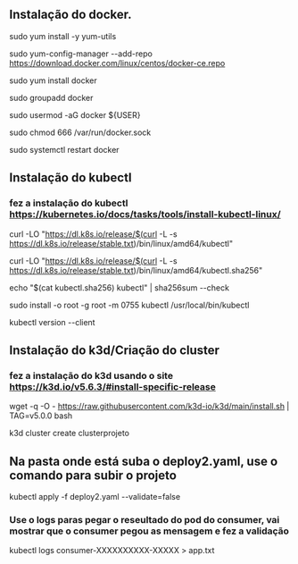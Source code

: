 ## Instalação do docker.
sudo yum install -y yum-utils

sudo yum-config-manager --add-repo https://download.docker.com/linux/centos/docker-ce.repo

sudo yum install docker

sudo groupadd docker

sudo usermod -aG docker ${USER}

sudo chmod 666 /var/run/docker.sock

sudo systemctl restart docker

## Instalação do kubectl
### fez a instalação do kubectl https://kubernetes.io/docs/tasks/tools/install-kubectl-linux/

curl -LO "https://dl.k8s.io/release/$(curl -L -s https://dl.k8s.io/release/stable.txt)/bin/linux/amd64/kubectl"

curl -LO "https://dl.k8s.io/release/$(curl -L -s https://dl.k8s.io/release/stable.txt)/bin/linux/amd64/kubectl.sha256"

echo "$(cat kubectl.sha256)  kubectl" | sha256sum --check

sudo install -o root -g root -m 0755 kubectl /usr/local/bin/kubectl

kubectl version --client

## Instalação do k3d/Criação do cluster
### fez a instalação do k3d usando o site https://k3d.io/v5.6.3/#install-specific-release

wget -q -O - https://raw.githubusercontent.com/k3d-io/k3d/main/install.sh | TAG=v5.0.0 bash

k3d cluster create clusterprojeto

## Na pasta onde está suba o deploy2.yaml, use o comando para subir o projeto
kubectl apply -f deploy2.yaml --validate=false

### Use o logs paras pegar o reseultado do pod do consumer, vai mostrar que o consumer pegou as mensagem e fez a validação
kubectl logs consumer-XXXXXXXXXX-XXXXX > app.txt
